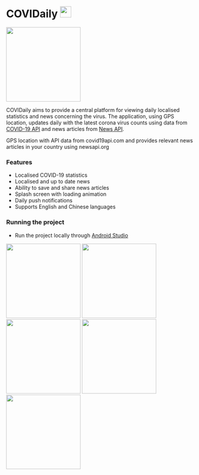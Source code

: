 # COVIDaily <img src="https://i.imgur.com/ObvFDnR.png" width="30"/>

<img src="https://i.imgur.com/Ceeb9Li.png" width="200"/>

COVIDaily aims to provide a central platform for viewing daily localised statistics and news concerning the virus. The application, using GPS location, updates daily with the latest corona virus counts using data from [COVID-19 API](covid19api.com) and news articles from [News API](newsapi.org).

GPS location with API data from covid19api.com and provides relevant news articles in your country using newsapi.org

### Features
* Localised COVID-19 statistics
* Localised and up to date news
* Ability to save and share news articles
* Splash screen with loading animation
* Daily push notifications
* Supports English and Chinese languages

### Running the project
* Run the project locally through [Android Studio](https://developer.android.com/studio)

<p float="left" text-align="center">
  <img src="https://i.imgur.com/yQT6YM5.png" width="200"/>
  <img src="https://i.imgur.com/l9NapNN.png" width="200"/>
  <img src="https://i.imgur.com/YASIXNn.png" width="200"/>
  <img src="https://i.imgur.com/jtGlIuE.png" width="200"/>
  <img src="https://i.imgur.com/IE0S5gu.png" width="200"/>
</p>

